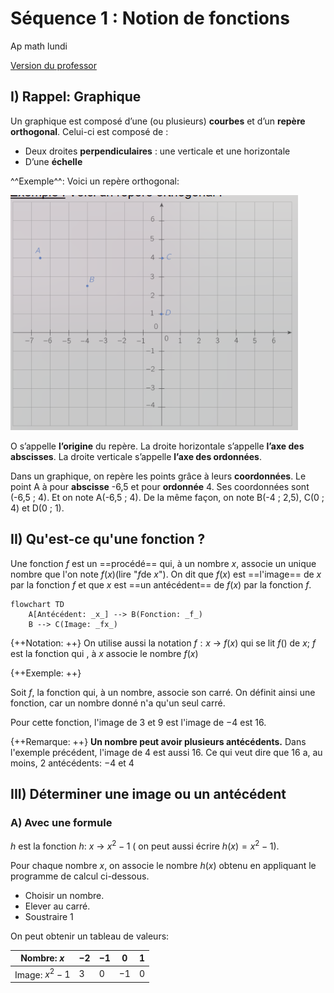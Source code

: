 # Séquence 1 : Notion de fonctions

Ap math lundi

[Version du professor](../../assets/noscans/maths/maths-chapter1-start.pdf)

## I) Rappel: Graphique
Un graphique est composé d’une (ou plusieurs) **courbes** et d’un **repère orthogonal**.
Celui-ci est composé de :

- Deux droites **perpendiculaires** : une verticale et une horizontale
- D’une **échelle**

^^Exemple^^: Voici un repère orthogonal:

![Graphique](../../assets/noscans/maths/maths-chapter1-graphique1.png)

O s’appelle **l’origine** du repère.
La droite horizontale s’appelle **l’axe des abscisses**.
La droite verticale s’appelle **l’axe des ordonnées**.

Dans un graphique, on repère les points grâce à
leurs **coordonnées**.
Le point A à pour **abscisse** -6,5 et pour **ordonnée** 4.
Ses coordonnées sont (-6,5 ; 4).
Et on note A(-6,5 ; 4).
De la même façon, on note B(-4 ; 2,5), C(0 ; 4) et
D(0 ; 1).

## II) Qu'est-ce qu'une fonction ?

Une fonction $f$ est un ==procédé== qui, à un nombre $x$, associe un unique nombre que l'on note $f(x)$(lire "$f$de $x$").
On dit que $f(x)$ est ==l'image== de $x$ par la fonction $f$ et que $x$ est ==un antécédent== de $f(x)$ par la fonction $f$.

```mermaid
flowchart TD
    A[Antécédent: _x_] --> B(Fonction: _f_)
    B --> C(Image: _fx_)
```

{++Notation: ++} On utilise aussi la notation $f:x$ -> $f(x)$ qui se lit $f()$ de $x$; $f$ est la fonction qui , à $x$ associe le nombre $f(x)$

{++Exemple: ++}

Soit $f$, la fonction qui, à un nombre, associe son carré. On définit ainsi une fonction, car un nombre donné n'a qu'un seul carré. 

Pour cette fonction, l'image de $3$ et $9$ est l'image de $-4$ est $16$.

{++Remarque: ++}
**Un nombre peut avoir plusieurs antécédents.**
Dans l'exemple précédent, l'image de $4$ est aussi $16$.
Ce qui veut dire que $16$ a, au moins, $2$ antécédents: $-4$ et $4$

## III) Déterminer une image ou un antécédent
### A) Avec une formule

$h$ est la fonction $h$: $x$ -> $x^2 - 1$ ( on peut aussi écrire $h(x) = x^2 - 1$).

Pour chaque nombre $x$, on associe le nombre $h(x)$ obtenu en appliquant le programme de calcul ci-dessous.

* Choisir un nombre.
* Elever au carré.
* Soustraire 1

On peut obtenir un tableau de valeurs:

| Nombre: $x$       | $-2$  | $-1$ | $0$   | $1$  |
|-------------------|-------|------|-------|------|
| Image: $x^2 - 1$  | $3$   | $0$  |  $-1$ |  $0$ |